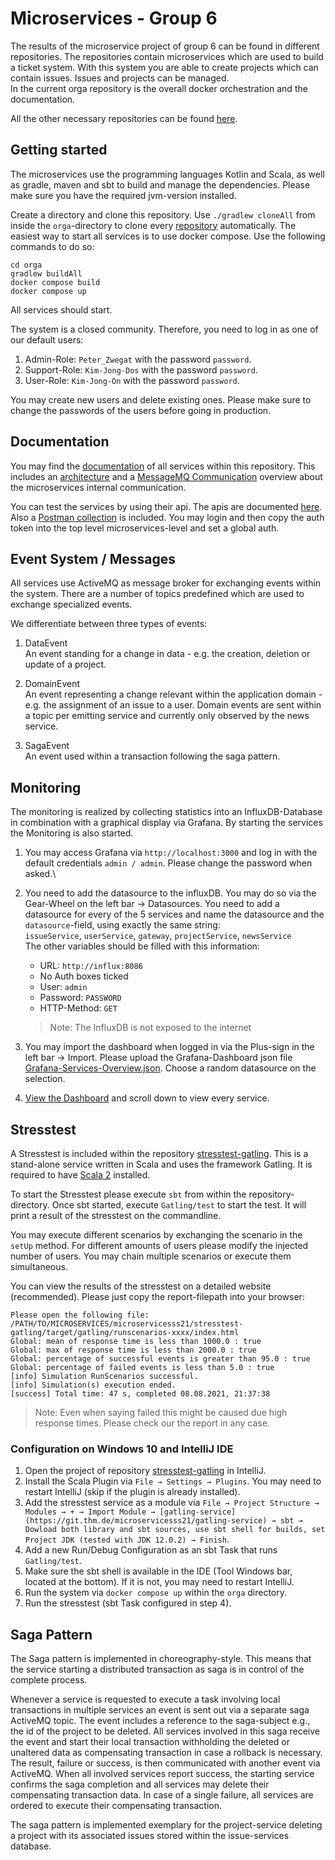 # Microservices - Group 6 

The results of the microservice project of group 6 can be found in different repositories.
The repositories contain microservices which are used to build a ticket system. With this system you are
able to create projects which can contain issues. Issues and projects can be managed.\
In the current orga repository is the overall docker orchestration and the documentation.

All the other necessary repositories can be found [here](https://git.thm.de/microservicesss21).

## Getting started

The microservices use the programming languages Kotlin and Scala,
as well as gradle, maven and sbt to build and manage the dependencies.
Please make sure you have the required jvm-version installed.

Create a directory and clone this repository.
Use `./gradlew cloneAll` from inside the `orga`-directory to clone every [repository](https://git.thm.de/microservicesss21) automatically.
The easiest way to start all services is to use docker compose.
Use the following commands to do so:
 ```
 cd orga
 gradlew buildAll
 docker compose build
 docker compose up
 ```
All services should start.

The system is a closed community. Therefore, you need to log in as one of our default users:
1. Admin-Role: `Peter_Zwegat` with the password `password`.
2. Support-Role: `Kim-Jong-Dos` with the password `password`.
3. User-Role: `Kim-Jong-On` with the password `password`.

You may create new users and delete existing ones. Please make sure to change the passwords of the users before going in production.

## Documentation

You may find the [documentation](https://git.thm.de/microservicesss21/orga/-/blob/master/doc/) of all services within this repository.
This includes an [architecture](https://git.thm.de/microservicesss21/orga/-/blob/master/doc/diagrams/Architecture_Diagram.pdf) 
and a [MessageMQ Communication](https://git.thm.de/microservicesss21/orga/-/blob/master/doc/diagrams/Event_Diagram.pdf) overview about the microservices internal communication.

You can test the services by using their api. The apis are documented [here](https://git.thm.de/microservicesss21/orga/-/tree/master/doc/apis).
Also a [Postman collection](https://git.thm.de/microservicesss21/orga/-/blob/master/doc/apis/Micro-Services.postman_collection.json) is included.
You may login and then copy the auth token into the top level microservices-level and set a global auth.

## Event System / Messages
All services use ActiveMQ as message broker for exchanging events within the system. There are a number of topics predefined which are used to exchange specialized events.

We differentiate between three types of events:

1. DataEvent <br>
An event standing for a change in data - e.g. the creation, deletion or update of a project.

2. DomainEvent <br>
An event representing a change relevant within the application domain - e.g. the assignment of an issue to a user. Domain events are sent within a topic per emitting service and currently only observed by the news service.

3. SagaEvent <br>
An event used within a transaction following the saga pattern.

## Monitoring

The monitoring is realized by collecting statistics into an InfluxDB-Database in combination with a graphical display via Grafana.
By starting the services the Monitoring is also started.
1. You may access Grafana via `http://localhost:3000` and log in with the default credentials `admin / admin`. 
Please change the password when asked.\
2. You need to add the datasource to the influxDB. You may do so via the Gear-Wheel on the left bar -> Datasources.
You need to add a datasource for every of the 5 services and name the datasource and the `datasource`-field, using exactly the same string:\
`issueService`, `userService`, `gateway`, `projectService`, `newsService`\
The other variables should be filled with this information:
   - URL: `http://influx:8086`
   - No Auth boxes ticked
   - User: `admin`
   - Password: `PASSWORD` 
   - HTTP-Method: `GET`

   > Note: The InfluxDB is not exposed to the internet

3. You may import the dashboard when logged in via the Plus-sign in the left bar -> Import.
Please upload the Grafana-Dashboard json file [Grafana-Services-Overview.json](https://git.thm.de/microservicesss21/orga/-/blob/master/doc/Grafana-Services-Overview.json).
Choose a random datasource on the selection.
4. [View the Dashboard](http://localhost:3000/d/microservices_overview/microservices-overview?orgId=1) and scroll down to view every service.

## Stresstest

A Stresstest is included within the repository [stresstest-gatling](https://git.thm.de/microservicesss21/gatling-service).
This is a stand-alone service written in Scala and uses the framework Gatling.
It is required to have [Scala 2](https://docs.scala-lang.org/getting-started/index.html) installed.

To start the Stresstest please execute `sbt` from within the repository-directory.
Once sbt started, execute `Gatling/test` to start the test.
It will print a result of the stresstest on the commandline.

You may execute different scenarios by exchanging the scenario in the `setUp` method.
For different amounts of users please modify the injected number of users.
You may chain multiple scenarios or execute them simultaneous.

You can view the results of the stresstest on a detailed website (recommended).
Please just copy the report-filepath into your browser:
```
Please open the following file: /PATH/TO/MICROSERVICES/microservicesss21/stresstest-gatling/target/gatling/runscenarios-xxxx/index.html
Global: mean of response time is less than 1000.0 : true
Global: max of response time is less than 2000.0 : true
Global: percentage of successful events is greater than 95.0 : true
Global: percentage of failed events is less than 5.0 : true
[info] Simulation RunScenarios successful.
[info] Simulation(s) execution ended.
[success] Total time: 47 s, completed 08.08.2021, 21:37:38
```
> Note: Even when saying failed this might be caused due high response times.
> Please check our the report in any case.

### Configuration on Windows 10 and IntelliJ IDE

1. Open the project of repository [stresstest-gatling](https://git.thm.de/microservicesss21/gatling-service) in IntelliJ.
2. Install the Scala Plugin via `File → Settings → Plugins`. You may need to restart IntelliJ (skip if the plugin is already installed).
3. Add the stresstest service as a module via `File → Project Structure → Modules → + → Import Module → [gatling-service](https://git.thm.de/microservicesss21/gatling-service) → sbt → Dowload both library and sbt sources, use sbt shell for builds, set Project JDK (tested with JDK 12.0.2) → Finish`.
4. Add a new Run/Debug Configuration as an sbt Task that runs `Gatling/test`.
5. Make sure the sbt shell is available in the IDE (Tool Windows bar, located at the bottom). If it is not, you may need to restart IntelliJ.
6. Run the system via `docker compose up` within the `orga` directory.
7. Run the stresstest (sbt Task configured in step 4).

## Saga Pattern

The Saga pattern is implemented in choreography-style. 
This means that the service starting a distributed transaction as saga is in control of the complete process.

Whenever a service is requested to execute a task involving local transactions in multiple 
services an event is sent out via a separate saga ActiveMQ topic. 
The event includes a reference to the saga-subject e.g., the id of the project to be deleted. 
All services involved in this saga receive the event and start their local transaction 
withholding the deleted or unaltered data as compensating transaction in case a rollback is necessary. 
The result, failure or success, is then communicated with another event via ActiveMQ. 
When all involved services report success, the starting service confirms the saga completion and all services 
may delete their compensating transaction data. 
In case of a single failure, all services are ordered to execute their compensating transaction.

The saga pattern is implemented exemplary for the project-service deleting a project with its 
associated issues stored within the issue-services database.
